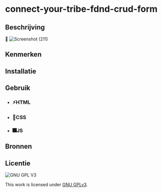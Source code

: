 

# connect-your-tribe-fdnd-crud-form




## Beschrijving
<!-- In de Beschrijving staat hoe je project er uit ziet, hoe het werkt en wat je er mee kan. -->
 📸 ![Screenshot (211)](https://user-images.githubusercontent.com/90189815/156528241-ef000fba-633c-44cf-b661-2a3d77b4e666.png)

<!-- Voeg een link toe naar Github Pages 🌐-->

## Kenmerken
<!-- Bij Kenmerken staat welke technieken zijn gebruikt en hoe. Wat is de HTML structuur? Wat zijn de belangrijkste dingen in CSS? Wat is er met Javascript gedaan en hoe? Misschien heb je een framwork of library gebruikt? -->

## Installatie

## Gebruik
*  ### ⚡HTML
*  ### 🔅CSS
*  ### 🎆JS

## Bronnen

## Licentie

![GNU GPL V3](https://www.gnu.org/graphics/gplv3-127x51.png)

This work is licensed under [GNU GPLv3](./LICENSE).
